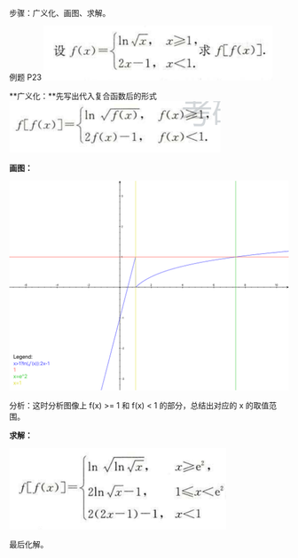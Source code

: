 步骤：广义化、画图、求解。

例题 P23 <img src="1.1.1.PNG" style="zoom: 80%;" />

**广义化：**先写出代入复合函数后的形式<img src="1.1.1-1.PNG" style="zoom:80%;" />

**画图：**

<img src="1.1.1-2.png" style="zoom:80%;" />

分析：这时分析图像上 f(x) >= 1 和 f(x) < 1 的部分，总结出对应的 x 的取值范围。

**求解：**

<img src="1.1.1-3.PNG" style="zoom:80%;" />

最后化解。